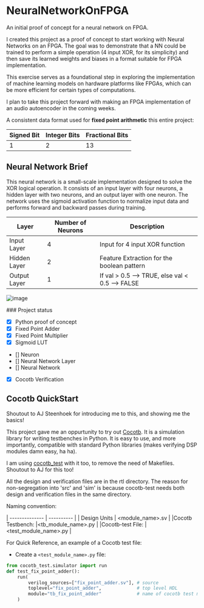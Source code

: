 # NeuralNetworkOnFPGA

An initial proof of concept for a neural network on FPGA. 

I created this project as a proof of concept to start working with Neural Networks on an FPGA. The goal was to demonstrate that a NN could be trained to perform a simple operation (4 input XOR, for its simplicity) and then save its learned weights and biases in a format suitable for FPGA implementation. 

This exercise serves as a foundational step in exploring the implementation of machine learning models on hardware platforms like FPGAs, which can be more efficient for certain types of computations. 

I plan to take this project forward with making an FPGA implementation of an audio autoencoder in the coming weeks. 

A consistent data format used for **fixed point arithmetic** this entire project:

| Signed Bit |  Integer Bits | Fractional Bits | 
| ---------- | --------------| --------------- |
| 1          |  2            | 13              |


## Neural Network Brief

This neural network is a small-scale implementation designed to solve the XOR logical operation. It consists of an input layer with four neurons, a hidden layer with two neurons, and an output layer with one neuron. The network uses the sigmoid activation function to normalize input data and performs forward and backward passes during training.

| Layer        | Number of Neurons | Description                                      |
|--------------|-------------------|--------------------------------------------------|
| Input Layer  | 4                 | Input for 4 input XOR function                   | 
| Hidden Layer | 2                 | Feature Extraction for the boolean pattern     |
| Output Layer | 1                 | If val > 0.5 --> TRUE, else val < 0.5 --> FALSE |

![image](https://github.com/Satjpatel/NeuralNetworkOnFPGA/assets/44218342/2712abeb-d4d0-4417-aec6-e456939e9668)

\### Project status

- [x] Python proof of concept
- [x] Fixed Point Adder
- [x] Fixed Point Multiplier
- [x] Sigmoid LUT
- [] Neuron
- [] Neural Network Layer
- [] Neural Network
- [x] Cocotb Verification 

## Cocotb QuickStart

Shoutout to AJ Steenhoek for introducing me to this, and showing me the basics! 

This project gave me an oppurtunity to try out [Cocotb](https://github.com/cocotb/cocotb). It is a simulation library for writing testbenches in Python. It is easy to use, and more importantly, compatible with standard Python libraries (makes verifying DSP modules damn easy, ha ha). 

I am using [cocotb_test](https://github.com/themperek/cocotb-test) with it too, to remove the need of Makefiles. Shoutout to AJ for this too! 

All the design and verification files are in the rtl directory. The reason for non-segregation into 'src' and 'sim' is because cocotb-test needs both design and verification files in the same directory. 

Naming convention: 

| -------------- | ---------- |
| Design Units    | <module_name>.sv |
|Cocotb Testbench: |<tb_module_name>.py |
|Cocotb-test File: |<test_module_name>.py |



For Quick Reference, an example of a Cocotb test file: 

- Create a `<test_module_name>.py` file: 

```python
from cocotb_test.simulator import run
def test_fix_point_adder():
    run(
        verilog_sources=["fix_point_adder.sv"], # source
        toplevel="fix_point_adder",             # top level HDL
        module="tb_fix_point_adder"             # name of cocotb test module
    )
```
